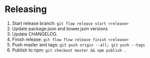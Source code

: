 # Releasing

1. Start release branch: `git flow release start <release>`
2. Update package.json and bower.json versions
3. Update CHANGELOG.
4. Finish release: `git flow flow release finish <release>`
5. Push master and tags: `git push origin --all; git push --tags` 
6. Publish to npm: `git checkout master && npm publish .` 

